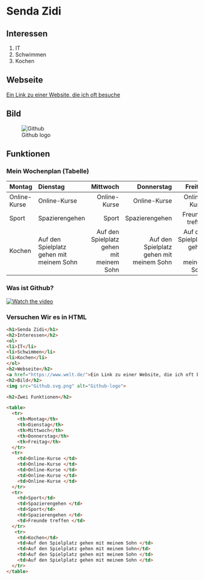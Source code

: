 # Senda Zidi

## Interessen

1. IT 
2. Schwimmen
3. Kochen

## Webseite

[Ein Link zu einer Website, die ich oft besuche](https://www.welt.de/)

## Bild



<figure>
    <img src="https://www.bleepstatic.com/content/hl-images/2022/04/08/GitHub__headpic.jpg"
         alt="Github">
    <figcaption>Github logo</figcaption>
</figure>

## Funktionen

### Mein Wochenplan (Tabelle)

| Montag    | Dienstag       | Mittwoch | Donnerstag | Freitag |
|:--------|:-------------|-------------:|--------------:|-----------------:|
| Online-Kurse   | Online-Kurse     |          Online-Kurse  |           Online-Kurse  |            Online-Kurse  |
| Sport  | Spazierengehen |        Sport|         Spazierengehen |           Freunde treffen |
| Kochen   |       Auf den Spielplatz gehen mit meinem Sohn   |    Auf den Spielplatz gehen mit meinem Sohn |  Auf den Spielplatz gehen mit meinem Sohn|  Auf den Spielplatz gehen mit meinem Sohn | Kochen

### Was ist Github?

[![Watch the video](https://img.youtube.com/vi/nTQUwghvy5Q/default.jpg)](https://www.youtube.com/watch?v=pBy1zgt0XPc)




### Versuchen Wir es in HTML 

```HTML
<h1>Senda Zidi</h1>
<h2>Interessen</h2>
<ol>
<li>IT</li>
<li>Schwimmen</li>
<li>Kochen</li>
</ol>
<h2>Webseite</h2>
<a href="https://www.welt.de/">Ein Link zu einer Website, die ich oft besuche</a>
<h2>Bild</h2>
<img src="Github.svg.png" alt="Github-logo">

<h2>Zwei Funktionen</h2>

<table>
  <tr>
    <th>Montag</th>
    <th>Dienstag</th>
    <th>Mittwoch</th>
    <th>Donnerstag</th>
    <th>Freitag</th>
  </tr>
  <tr>
    <td>Online-Kurse </td>
    <td>Online-Kurse </td>
    <td>Online-Kurse </td>
    <td>Online-Kurse </td>
    <td>Online-Kurse </td>
  </tr>
  <tr>
    <td>Sport</td>
    <td>Spazierengehen </td>
    <td>Sport</td>
    <td>Spazierengehen </td>
    <td>Freunde treffen </td>
  </tr>
   <tr>
    <td>Kochen</td>
    <td>Auf den Spielplatz gehen mit meinem Sohn </td>
    <td>Auf den Spielplatz gehen mit meinem Sohn</td>
    <td>Auf den Spielplatz gehen mit meinem Sohn </td>
    <td>Auf den Spielplatz gehen mit meinem Sohn </td>
  </tr>
</table>


```
